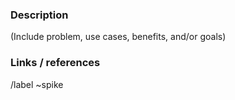 ### Description

(Include problem, use cases, benefits, and/or goals)

### Links / references

/label ~spike
